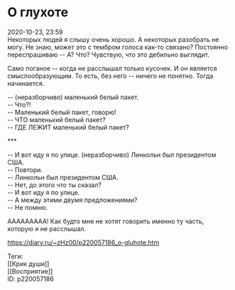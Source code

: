 О глухоте
==========

   
 2020-10-23, 23:59   
  Некоторых людей я слышу очень хорошо. А некоторых разобрать не могу. Не знаю, может это с тембром голоса как-то связано? Постоянно переспрашиваю -- А? Что? Чувствую, что это дебильно выглядит.   
   
 Само поганое -- когда не расслышал только кусочек. И он является смыслообразующим. То есть, без него -- ничего не понятно. Тогда начинается.   
   
 -- (неразборчиво) маленький белый пакет.   
 -- Что?!   
 -- Маленький белый пакет, говорю!   
 -- ЧТО маленький белый пакет?   
 -- ГДЕ ЛЕЖИТ маленький белый пакет?   
   
 \*\*\*   
   
 -- И вот иду я по улице. (неразборчиво) Линкольн был президентом США.   
 -- Повтори.   
 -- Линкольн был президентом США.   
 -- Нет, до этого что ты сказал?   
 -- И вот иду я по улице.   
 -- А между этими двумя предложениями?   
 -- Не помню.   
   
 ААААААААА! Как будто мне не хотят говорить именно ту часть, которую я не расслышал.   
    
 <https://diary.ru/~zHz00/p220057186_o-gluhote.htm>   
   
 Теги:   
 [[Крик души]]   
 [[Восприятие]]   
 ID: p220057186
